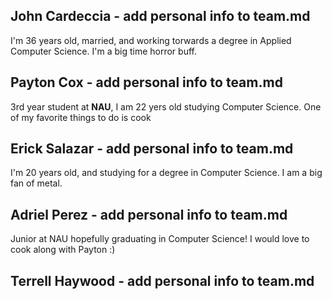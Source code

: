 ## John Cardeccia - add personal info to team.md
I'm 36 years old, married, and working torwards a degree in Applied Computer Science.  I'm a big time horror buff.

## Payton Cox - add personal info to team.md
3rd year student at **NAU**, I am 22 yers old studying Computer Science.
One of my favorite things to do is cook

## Erick Salazar - add personal info to team.md
I'm 20 years old, and studying for a degree in Computer Science. I am a big fan of metal.

## Adriel Perez - add personal info to team.md
Junior at NAU hopefully graduating in Computer Science! I would love to cook along with Payton :)

## Terrell Haywood - add personal info to team.md
